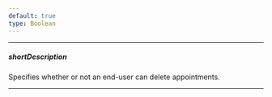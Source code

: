 ```yaml
---
default: true
type: Boolean
---
```

---
##### shortDescription
Specifies whether or not an end-user can delete appointments.

---
